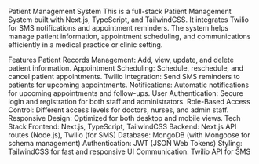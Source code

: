 Patient Management System
This is a full-stack Patient Management System built with Next.js, TypeScript, and TailwindCSS. It integrates Twilio for SMS notifications and appointment reminders. The system helps manage patient information, appointment scheduling, and communications efficiently in a medical practice or clinic setting.

Features
Patient Records Management: Add, view, update, and delete patient information.
Appointment Scheduling: Schedule, reschedule, and cancel patient appointments.
Twilio Integration: Send SMS reminders to patients for upcoming appointments.
Notifications: Automatic notifications for upcoming appointments and follow-ups.
User Authentication: Secure login and registration for both staff and administrators.
Role-Based Access Control: Different access levels for doctors, nurses, and admin staff.
Responsive Design: Optimized for both desktop and mobile views.
Tech Stack
Frontend: Next.js, TypeScript, TailwindCSS
Backend: Next.js API routes (Node.js), Twilio (for SMS)
Database: MongoDB (with Mongoose for schema management)
Authentication: JWT (JSON Web Tokens)
Styling: TailwindCSS for fast and responsive UI
Communication: Twilio API for SMS
